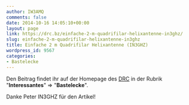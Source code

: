 ```yaml
---
author: IW3AMQ
comments: false
date: 2014-10-16 14:05:10+00:00
layout: page
link: https://drc.bz/einfache-2-m-quadrifilar-helixantenne-in3ghz/
slug: einfache-2-m-quadrifilar-helixantenne-in3ghz
title: Einfache 2 m Quadrifilar Helixantenne (IN3GHZ)
wordpress_id: 9567
categories:
- Bastelecke
---
```


Den Beitrag findet ihr auf der Homepage des [DRC](http://www.drc.bz) in der Rubrik "**Interessantes**" => "**Bastelecke**".

Danke Peter IN3GHZ für den Artikel!
